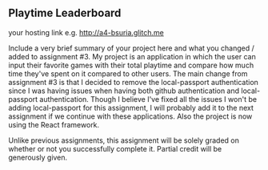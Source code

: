 ## Playtime Leaderboard

your hosting link e.g. http://a4-bsuria.glitch.me

Include a very brief summary of your project here and what you changed / added to assignment #3. 
My project is an application in which the user can input their favorite games with their total playtime and compare how much time they've spent on it compared to other users.
The main change from assignment #3 is that I decided to remove the local-passport authentication since I was having issues when having both github authentication and local-passport authentication.
Though I believe I've fixed all the issues I won't be adding local-passport for this assignment, I will probably add it to the next assignment if we continue with these applications.
Also the project is now using the React framework.

Unlike previous assignments, this assignment will be solely graded on whether or not you successfully complete it. Partial credit will be generously given.